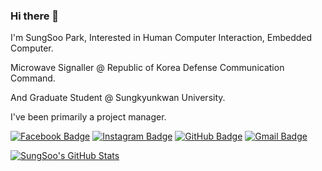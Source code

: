 ### Hi there 👋

I'm SungSoo Park, Interested in Human Computer Interaction, Embedded Computer.

Microwave Signaller @ Republic of Korea Defense Communication Command.

And Graduate Student @ Sungkyunkwan University.

I've been primarily a project manager.

[![Facebook Badge](https://img.shields.io/badge/-Facebook-3b5998?style=flat-square&logo=facebook&logoColor=white&link=https://www.facebook.com/MayTryArk/)](https://www.facebook.com/sungsuu.park/)
[![Instagram Badge](https://img.shields.io/badge/-Instagram-8a3ab9?style=flat-square&logo=Instagram&logoColor=white&link=http://instagram.com/bae.jiun)](https://www.instagram.com/kr_toto/?hl=ko)
[![GitHub Badge](https://img.shields.io/badge/-GitHub-333?style=flat-square&logo=GitHub&logoColor=white&link=https://www.github.com/Moerai)](https://www.github.com/Moerai)
[![Gmail Badge](https://img.shields.io/badge/-Gmail-B23121?style=flat-square&logo=Gmail&logoColor=white&link=mailto:utilForever@gmail.com)](mailto:friendnt@g.skku.edu)

[![SungSoo's GitHub Stats](https://github-readme-stats.vercel.app/api?username=Moerai)](https://github.com/Moerai/Moerai)
